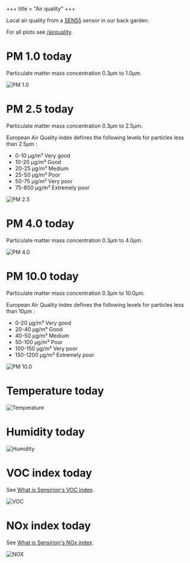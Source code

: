 +++
title = "Air quality"
+++

Local air quality from a [SEN55](https://sensirion.com/media/documents/6791EFA0/62A1F68F/Sensirion_Datasheet_Environmental_Node_SEN5x.pdf) sensor in our back garden.

For all plots see [/airquality](/airquality).

<!--more-->

# PM 1.0 today

Particulate matter mass concentration 0.3µm to 1.0µm.

![PM 1.0](/airquality/pm1p0-today.png)

# PM 2.5 today

Particulate matter mass concentration 0.3µm to 2.5µm.

European Air Quality index defines the following levels for particles less than 2.5µm :

* 0-10 µg/m³ Very good
* 10-20 µg/m³ Good
* 20-25 µg/m³ Medium
* 25-50 µg/m³ Poor
* 50-75 µg/m³ Very poor
* 75-800 µg/m³ Extremely poor

![PM 2.5](/airquality/pm2p5-today.png)

# PM 4.0 today

Particulate matter mass concentration 0.3µm to 4.0µm.

![PM 4.0](/airquality/pm4p0-today.png)

# PM 10.0 today

Particulate matter mass concentration 0.3µm to 10.0µm.

European Air Quality index defines the following levels for particles less than 10µm :

* 0-20 µg/m³ Very good
* 20-40 µg/m³ Good
* 40-50 µg/m³ Medium
* 50-100 µg/m³ Poor
* 100-150 µg/m³ Very poor
* 150-1200 µg/m³ Extremely poor

![PM 10.0](/airquality/pm10p0-today.png)

# Temperature today

![Temperature](/airquality/temperature-today.png)

# Humidity today

![Humidity](/airquality/humidity-today.png)

# VOC index today

See [What is Sensirion's VOC index](https://sensirion.com/media/documents/02232963/6294E043/Info_Note_VOC_Index.pdf).

![VOC](/airquality/voc-today.png)

# NOx index today

See [What is Sensirion's NOx index](https://sensirion.com/media/documents/9F289B95/6294DFFC/Info_Note_NOx_Index.pdf).

![NOX](/airquality/nox-today.png)
